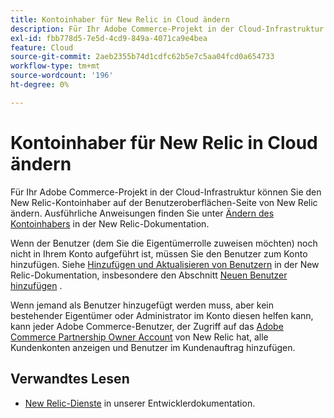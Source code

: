 ```yaml
---
title: Kontoinhaber für New Relic in Cloud ändern
description: Für Ihr Adobe Commerce-Projekt in der Cloud-Infrastruktur können Sie den New Relic-Kontoinhaber auf der Benutzeroberflächen-Seite von New Relic ändern. Ausführliche Anweisungen finden Sie unter [Ändern des Kontoinhabers](https://docs.newrelic.com/docs/accounts/accounts/roles-permissions/change-account-owner) in der New Relic-Dokumentation.
exl-id: fbb778d5-7e5d-4cd9-849a-4071ca9e4bea
feature: Cloud
source-git-commit: 2aeb2355b74d1cdfc62b5e7c5aa04fcd0a654733
workflow-type: tm+mt
source-wordcount: '196'
ht-degree: 0%

---
```


# Kontoinhaber für New Relic in Cloud ändern

Für Ihr Adobe Commerce-Projekt in der Cloud-Infrastruktur können Sie den New Relic-Kontoinhaber auf der Benutzeroberflächen-Seite von New Relic ändern. Ausführliche Anweisungen finden Sie unter [Ändern des Kontoinhabers](https://docs.newrelic.com/docs/accounts/accounts/roles-permissions/change-account-owner) in der New Relic-Dokumentation.

Wenn der Benutzer (dem Sie die Eigentümerrolle zuweisen möchten) noch nicht in Ihrem Konto aufgeführt ist, müssen Sie den Benutzer zum Konto hinzufügen. Siehe [Hinzufügen und Aktualisieren von Benutzern](https://docs.newrelic.com/docs/accounts/accounts/roles-permissions/add-update-users) in der New Relic-Dokumentation, insbesondere den Abschnitt [Neuen Benutzer hinzufügen](https://docs.newrelic.com/docs/accounts/accounts/roles-permissions/add-update-users#adding_users) .

Wenn jemand als Benutzer hinzugefügt werden muss, aber kein bestehender Eigentümer oder Administrator im Konto diesen helfen kann, kann jeder Adobe Commerce-Benutzer, der Zugriff auf das [Adobe Commerce Partnership Owner Account](https://account.newrelic.com/accounts/1311131/users) von New Relic hat, alle Kundenkonten anzeigen und Benutzer im Kundenauftrag hinzufügen.

## Verwandtes Lesen

* [New Relic-Dienste](https://experienceleague.adobe.com/en/docs/commerce-cloud-service/user-guide/monitor/new-relic/new-relic-service) in unserer Entwicklerdokumentation.
